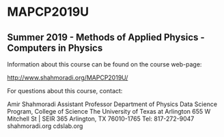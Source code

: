 # MAPCP2019U

## Summer 2019 - Methods of Applied Physics - Computers in Physics
 
Information about this course can be found on the course web-page:
 
http://www.shahmoradi.org/MAPCP2019U/

For questions about this course, contact:

Amir Shahmoradi
Assistant Professor
Department of Physics
Data Science Program, College of Science
The University of Texas at Arlington
655 W Mitchell St | SEIR 365
Arlington, TX 76010-1765
Tel: 817-272-9047
shahmoradi.org
cdslab.org


